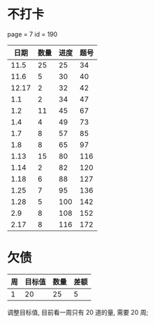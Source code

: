 # 不打卡

page = 7
id = 190

| 日期  | 数量 | 进度 | 题号 |
| ----- | ---- | ---- | ---- |
| 11.5  | 25   | 25   | 34   |
| 11.6  | 5    | 30   | 40   |
| 12.17 | 2    | 32   | 42   |
| 1.1   | 2    | 34   | 47   |
| 1.2   | 11   | 45   | 67   |
| 1.4   | 4    | 49   | 73   |
| 1.7   | 8    | 57   | 85   |
| 1.8   | 8    | 65   | 97   |
| 1.13  | 15   | 80   | 116  |
| 1.14  | 2    | 82   | 120  |
| 1.18  | 6    | 88   | 127  |
| 1.25  | 7    | 95   | 136  |
| 1.28  | 5    | 100  | 142  |
| 2.9   | 8    | 108  | 152  |
| 2.17  | 8    | 116  | 172  |

# 欠债

| 周  | 目标值 | 数量 | 差额 |
| --- | ------ | ---- | ---- |
| 1   | 20     | 25   | 5    |

调整目标值, 目前看一周只有 20 道的量, 需要 20 周;
